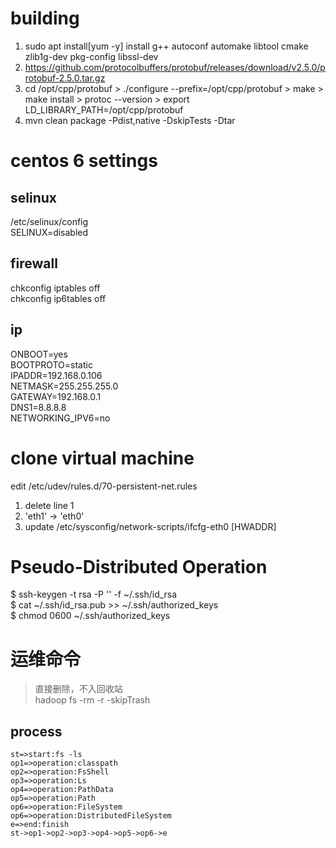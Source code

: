 # building
1. sudo apt install[yum -y] install g++ autoconf automake libtool cmake zlib1g-dev pkg-config libssl-dev
2. https://github.com/protocolbuffers/protobuf/releases/download/v2.5.0/protobuf-2.5.0.tar.gz
3. cd /opt/cpp/protobuf > ./configure --prefix=/opt/cpp/protobuf > make > make install > protoc --version > export LD_LIBRARY_PATH=/opt/cpp/protobuf
4. mvn clean package -Pdist,native -DskipTests -Dtar

# centos 6 settings
## selinux
/etc/selinux/config  
SELINUX=disabled
## firewall
chkconfig iptables off  
chkconfig ip6tables off
## ip
ONBOOT=yes  
BOOTPROTO=static  
IPADDR=192.168.0.106  
NETMASK=255.255.255.0  
GATEWAY=192.168.0.1  
DNS1=8.8.8.8  
NETWORKING_IPV6=no  
# clone virtual machine
edit /etc/udev/rules.d/70-persistent-net.rules  
1. delete line 1  
2. 'eth1' -> 'eth0'
3. update /etc/sysconfig/network-scripts/ifcfg-eth0 [HWADDR]

# Pseudo-Distributed Operation
$ ssh-keygen -t rsa -P '' -f ~/.ssh/id_rsa  
$ cat ~/.ssh/id_rsa.pub >> ~/.ssh/authorized_keys  
$ chmod 0600 ~/.ssh/authorized_keys

# 运维命令
>直接删除，不入回收站  
>hadoop fs -rm -r -skipTrash

## process
```flow
st=>start:fs -ls
op1=>operation:classpath
op2=>operation:FsShell
op3=>operation:Ls
op4=>operation:PathData
op5=>operation:Path
op6=>operation:FileSystem
op6=>operation:DistributedFileSystem
e=>end:finish
st->op1->op2->op3->op4->op5->op6->e
```